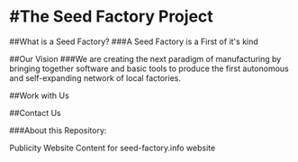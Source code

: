 #The Seed Factory Project
==========================

##What is a Seed Factory?
###A Seed Factory is a First of it's kind 

##Our Vision
###We are creating the next paradigm of manufacturing by bringing together software and basic tools to produce the first autonomous and self-expanding network of local factories.


##Work with Us


##Contact Us



###About this Repository:

Publicity Website Content for seed-factory.info website
